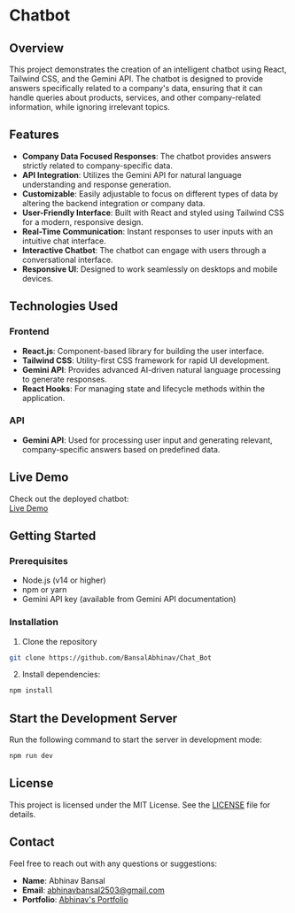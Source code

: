 # Chatbot

## Overview

This project demonstrates the creation of an intelligent chatbot using React, Tailwind CSS, and the Gemini API. The chatbot is designed to provide answers specifically related to a company's data, ensuring that it can handle queries about products, services, and other company-related information, while ignoring irrelevant topics.

## Features

- **Company Data Focused Responses**: The chatbot provides answers strictly related to company-specific data.
- **API Integration**: Utilizes the Gemini API for natural language understanding and response generation.
- **Customizable**: Easily adjustable to focus on different types of data by altering the backend integration or company data.
- **User-Friendly Interface**: Built with React and styled using Tailwind CSS for a modern, responsive design.
- **Real-Time Communication**: Instant responses to user inputs with an intuitive chat interface.
- **Interactive Chatbot**: The chatbot can engage with users through a conversational interface.
- **Responsive UI**: Designed to work seamlessly on desktops and mobile devices.
  
## Technologies Used

### Frontend

- **React.js**: Component-based library for building the user interface.
- **Tailwind CSS**: Utility-first CSS framework for rapid UI development.
- **Gemini API**: Provides advanced AI-driven natural language processing to generate responses.
- **React Hooks**: For managing state and lifecycle methods within the application.
  
### API

- **Gemini API**: Used for processing user input and generating relevant, company-specific answers based on predefined data.

## Live Demo

Check out the deployed chatbot:  
[Live Demo](https://chat-bot-abhinav-bansal.vercel.app/)

## Getting Started

### Prerequisites

- Node.js (v14 or higher)
- npm or yarn
- Gemini API key (available from Gemini API documentation)

### Installation

1. Clone the repository

```bash
git clone https://github.com/BansalAbhinav/Chat_Bot
```

2. Install dependencies:

```bash
npm install
```
## Start the Development Server

Run the following command to start the server in development mode:

```bash
npm run dev
```



## License

This project is licensed under the MIT License. See the [LICENSE](LICENSE) file for details.

## Contact

Feel free to reach out with any questions or suggestions:

- **Name**: Abhinav Bansal
- **Email**: [abhinavbansal2503@gmail.com](mailto:abhinavbansal2503@gmail.com)
- **Portfolio**: [Abhinav's Portfolio](https://abhinav-bansal-portfolio.vercel.app/)
